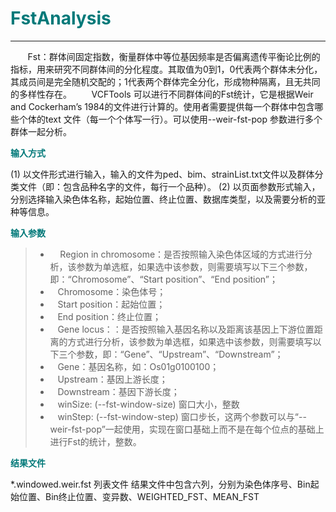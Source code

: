 # <font color="#007979">FstAnalysis</font>

---

&#160; &#160; &#160; &#160;Fst：群体间固定指数，衡量群体中等位基因频率是否偏离遗传平衡论比例的指标，用来研究不同群体间的分化程度。其取值为0到1，0代表两个群体未分化，其成员间是完全随机交配的；1代表两个群体完全分化，形成物种隔离，且无共同的多样性存在。
&#160; &#160; &#160; &#160;VCFTools 可以进行不同群体间的Fst统计，它是根据Weir and Cockerham’s 1984的文件进行计算的。使用者需要提供每一个群体中包含哪些个体的text 文件（每一个个体写一行）。可以使用--weir-fst-pop 参数进行多个群体一起分析。

**<font color="#007979">输入方式</font>**

(1) 以文件形式进行输入，输入的文件为ped、bim、strainList.txt文件以及群体分类文件（即：包含品种名字的文件，每行一个品种）。
(2) 以页面参数形式输入，分别选择输入染色体名称，起始位置、终止位置、数据库类型，以及需要分析的亚种等信息。 

**<font color="#007979">输入参数</font>**

> * &#160; &#160; Region in chromosome：是否按照输入染色体区域的方式进行分析，该参数为单选框，如果选中该参数，则需要填写以下三个参数，即：“Chromosome”、“Start position”、“End position”；
> * &#160; &#160;<label id='chromsome'>Chromosome：</label>染色体号；
> * &#160; &#160;<label id='start'>Start position：</label>起始位置；
> * &#160; &#160;<label id='end'>End position：</label>终止位置；
> * &#160; &#160;Gene locus：：是否按照输入基因名称以及距离该基因上下游位置距离的方式进行分析，该参数为单选框，如果选中该参数，则需要填写以下三个参数，即：“Gene”、“Upstream”、“Downstream”；
> * &#160; &#160;<label id='gene'>Gene：</label>基因名称，如：Os01g0100100；
> * &#160; &#160;<label id='upstream'>Upstream：</label>基因上游长度；
> * &#160; &#160;<label id='downstream'>Downstream：</label>基因下游长度；
> * &#160; &#160;<label id='winSize'>winSize:</label> (--fst-window-size)  窗口大小，整数
> * &#160; &#160;<label id='winStep'>winStep:</label>  (--fst-window-step)  窗口步长，这两个参数可以与“--weir-fst-pop”一起使用，实现在窗口基础上而不是在每个位点的基础上进行Fst的统计，整数。

**<font color="#007979">结果文件</font>**

*.windowed.weir.fst 列表文件
结果文件中包含六列，分别为染色体序号、Bin起始位置、Bin终止位置、变异数、WEIGHTED_FST、MEAN_FST
